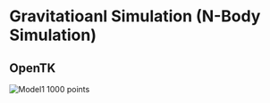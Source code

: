 # Gravitatioanl Simulation (N-Body Simulation)

## OpenTK

![Model1 1000 points](https://github.com/anfulu36484/GravitatioanlSimulation/blob/master/output.model.1.1000.gif)
